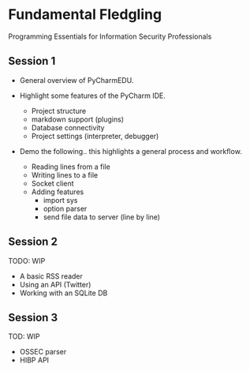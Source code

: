 Fundamental Fledgling
=====================

Programming Essentials for Information Security Professionals

## Session 1

- General overview of PyCharmEDU.

- Highlight some features of the PyCharm IDE.
    - Project structure
    - markdown support (plugins)
    - Database connectivity
    - Project settings (interpreter, debugger)

- Demo the following.. this highlights a general process and workflow.

    - Reading lines from a file
    - Writing lines to a file
    - Socket client
    - Adding features
        - import sys
        - option parser
        - send file data to server (line by line)


## Session 2

TODO: WIP
- A basic RSS reader
- Using an API (Twitter)
- Working with an SQLite DB


## Session 3

TOD: WIP
- OSSEC parser
- HIBP API

